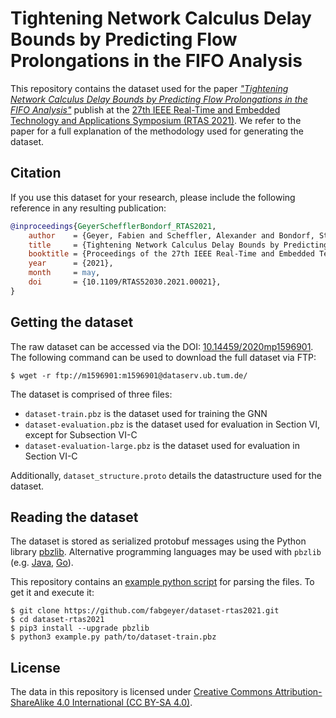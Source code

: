 # Tightening Network Calculus Delay Bounds by Predicting Flow Prolongations in the FIFO Analysis

This repository contains the dataset used for the paper [_"Tightening Network Calculus Delay Bounds by Predicting Flow Prolongations in the FIFO Analysis"_](https://doi.org/10.1109/RTAS52030.2021.00021) publish at the [27th IEEE Real-Time and Embedded Technology and Applications Symposium (RTAS 2021)](http://2021.rtas.org/). We refer to the paper for a full explanation of the methodology used for generating the dataset.


## Citation

If you use this dataset for your research, please include the following reference in any resulting publication:

```bibtex
@inproceedings{GeyerSchefflerBondorf_RTAS2021,
	author    = {Geyer, Fabien and Scheffler, Alexander and Bondorf, Steffen},
	title     = {Tightening Network Calculus Delay Bounds by Predicting Flow Prolongations in the {FIFO} Analysis},
	booktitle = {Proceedings of the 27th IEEE Real-Time and Embedded Technology and Applications Symposium (RTAS 2021)},
	year      = {2021},
	month     = may,
	doi       = {10.1109/RTAS52030.2021.00021},
}
```


## Getting the dataset

The raw dataset can be accessed via the DOI: [10.14459/2020mp1596901](https://doi.org/10.14459/2020mp1596901).
The following command can be used to download the full dataset via FTP:
```
$ wget -r ftp://m1596901:m1596901@dataserv.ub.tum.de/
```

The dataset is comprised of three files:

- `dataset-train.pbz` is the dataset used for training the GNN
- `dataset-evaluation.pbz` is the dataset used for evaluation in Section VI, except for Subsection VI-C
- `dataset-evaluation-large.pbz` is the dataset used for evaluation in Section VI-C

Additionally, `dataset_structure.proto` details the datastructure used for the dataset.

## Reading the dataset

The dataset is stored as serialized protobuf messages using the Python library [pbzlib](https://github.com/fabgeyer/pbzlib-py).
Alternative programming languages may be used with `pbzlib` (e.g. [Java](https://github.com/fabgeyer/pbzlib-java), [Go](https://github.com/fabgeyer/pbzlib-go)).

This repository contains an [example python script](https://github.com/fabgeyer/dataset-rtas2021/blob/master/example.py) for parsing the files.
To get it and execute it:
```
$ git clone https://github.com/fabgeyer/dataset-rtas2021.git
$ cd dataset-rtas2021
$ pip3 install --upgrade pbzlib
$ python3 example.py path/to/dataset-train.pbz
```

## License

The data in this repository is licensed under [Creative Commons Attribution-ShareAlike 4.0 International (CC BY-SA 4.0)](http://creativecommons.org/licenses/by-sa/4.0).
